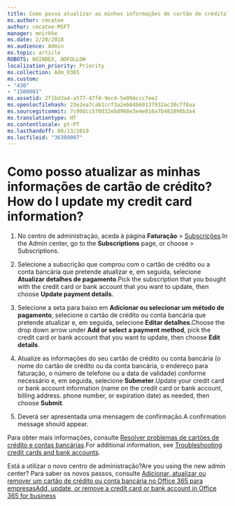 ```yaml
---
title: Como posso atualizar as minhas informações de cartão de crédito?
ms.author: cmcatee
author: cmcatee-MSFT
manager: mnirkhe
ms.date: 2/20/2018
ms.audience: Admin
ms.topic: article
ROBOTS: NOINDEX, NOFOLLOW
localization_priority: Priority
ms.collection: Adm_O365
ms.custom:
- "430"
- "1500001"
ms.assetid: 2f1bd3a4-a577-47f4-9ec4-5e094ccc7ee2
ms.openlocfilehash: 23e2ea7cab1ccf3a2eb64b60137932ac38cff8aa
ms.sourcegitcommit: 7c90dcc570d32ebd968e3e4e816a7b482890b3a4
ms.translationtype: HT
ms.contentlocale: pt-PT
ms.lasthandoff: 08/13/2019
ms.locfileid: "36389007"
---
```

# <a name="how-do-i-update-my-credit-card-information"></a><span data-ttu-id="66545-102">Como posso atualizar as minhas informações de cartão de crédito?</span><span class="sxs-lookup"><span data-stu-id="66545-102">How do I update my credit card information?</span></span>

1. <span data-ttu-id="66545-103">No centro de administração, aceda à página **Faturação** \> [Subscrições](https://go.microsoft.com/fwlink/p/?linkid=842054).</span><span class="sxs-lookup"><span data-stu-id="66545-103">In the Admin center, go to the **Subscriptions** page, or choose \> [](https://go.microsoft.com/fwlink/p/?linkid=842054) Subscriptions.</span></span>

2. <span data-ttu-id="66545-104">Selecione a subscrição que comprou com o cartão de crédito ou a conta bancária que pretende atualizar e, em seguida, selecione **Atualizar detalhes de pagamento**.</span><span class="sxs-lookup"><span data-stu-id="66545-104">Pick the subscription that you bought with the credit card or bank account that you want to update, then choose **Update payment details**.</span></span>

3. <span data-ttu-id="66545-105">Selecione a seta para baixo em **Adicionar ou selecionar um método de pagamento**, selecione o cartão de crédito ou conta bancária que pretende atualizar e, em seguida, selecione **Editar detalhes**.</span><span class="sxs-lookup"><span data-stu-id="66545-105">Choose the drop down arrow under **Add or select a payment method**, pick the credit card or bank account that you want to update, then choose **Edit details**.</span></span>

4. <span data-ttu-id="66545-p101">Atualize as informações do seu cartão de crédito ou conta bancária (o nome do cartão de crédito ou da conta bancária, o endereço para faturação, o número de telefone ou a data de validade) conforme necessário e, em seguida, selecione **Submeter**.</span><span class="sxs-lookup"><span data-stu-id="66545-p101">Update your credit card or bank account information (name on the credit card or bank account, billing address. phone number, or expiration date) as needed, then choose **Submit**.</span></span>

5. <span data-ttu-id="66545-108">Deverá ser apresentada uma mensagem de confirmação.</span><span class="sxs-lookup"><span data-stu-id="66545-108">A confirmation message should appear.</span></span>

<span data-ttu-id="66545-109">Para obter mais informações, consulte [Resolver problemas de cartões de crédito e contas bancárias](https://docs.microsoft.com/pt-PT/office365/admin/subscriptions-and-billing/add-update-or-remove-credit-card-or-bank-account#troubleshooting-credit-cards-and-bank-accounts).</span><span class="sxs-lookup"><span data-stu-id="66545-109">For additional information, see [Troubleshooting credit cards and bank accounts](https://docs.microsoft.com/en-us/office365/admin/subscriptions-and-billing/add-update-or-remove-credit-card-or-bank-account#troubleshooting-credit-cards-and-bank-accounts).</span></span>

<span data-ttu-id="66545-110">Está a utilizar o novo centro de administração?</span><span class="sxs-lookup"><span data-stu-id="66545-110">Are you using the new admin center?</span></span> <span data-ttu-id="66545-111">Para saber os novos passos, consulte [Adicionar, atualizar ou remover um cartão de crédito ou conta bancária no Office 365 para empresas](https://docs.microsoft.com/pt-PT/office365/admin/subscriptions-and-billing/add-update-or-remove-credit-card-or-bank-account)</span><span class="sxs-lookup"><span data-stu-id="66545-111">[Add, update, or remove a credit card or bank account in Office 365 for business](https://docs.microsoft.com/en-us/office365/admin/subscriptions-and-billing/add-update-or-remove-credit-card-or-bank-account)</span></span>